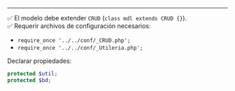
---
✅ El modelo debe extender `CRUD` (`class mdl extends CRUD {}`).  
✅ Requerir archivos de configuración necesarios:
  - `require_once '../../conf/_CRUD.php';`
  - `require_once '../../conf/_Utileria.php';`

Declarar propiedades:
```php
protected $util;
protected $bd;
